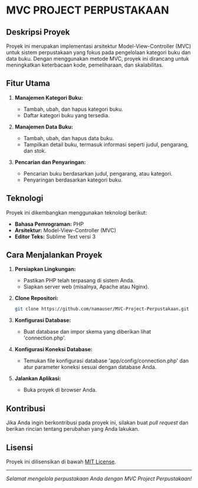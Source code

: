 # MVC PROJECT PERPUSTAKAAN

## Deskripsi Proyek

Proyek ini merupakan implementasi arsitektur Model-View-Controller (MVC) untuk sistem perpustakaan yang fokus pada pengelolaan kategori buku dan data buku. Dengan menggunakan metode MVC, proyek ini dirancang untuk meningkatkan keterbacaan kode, pemeliharaan, dan skalabilitas.

## Fitur Utama

1. **Manajemen Kategori Buku:**
   - Tambah, ubah, dan hapus kategori buku.
   - Daftar kategori buku yang tersedia.

2. **Manajemen Data Buku:**
   - Tambah, ubah, dan hapus data buku.
   - Tampilkan detail buku, termasuk informasi seperti judul, pengarang, dan stok.

3. **Pencarian dan Penyaringan:**
   - Pencarian buku berdasarkan judul, pengarang, atau kategori.
   - Penyaringan berdasarkan kategori buku.

## Teknologi

Proyek ini dikembangkan menggunakan teknologi berikut:

- **Bahasa Pemrograman:** PHP
- **Arsitektur:** Model-View-Controller (MVC)
- **Editor Teks:** Sublime Text versi 3

## Cara Menjalankan Proyek

1. **Persiapkan Lingkungan:**
   - Pastikan PHP telah terpasang di sistem Anda.
   - Siapkan server web (misalnya, Apache atau Nginx).

2. **Clone Repositori:**
   ```bash
   git clone https://github.com/namauser/MVC-Project-Perpustakaan.git
   ```

3. **Konfigurasi Database:**
   - Buat database dan impor skema yang diberikan lihat 'connection.php'.

4. **Konfigurasi Koneksi Database:**
   - Temukan file konfigurasi database 'app/config/connection.php' dan atur parameter koneksi sesuai dengan database Anda.

5. **Jalankan Aplikasi:**
   - Buka proyek di browser Anda.

## Kontribusi

Jika Anda ingin berkontribusi pada proyek ini, silakan buat _pull request_ dan berikan rincian tentang perubahan yang Anda lakukan.

## Lisensi

Proyek ini dilisensikan di bawah [MIT License](LICENSE).

---

_Selamat mengelola perpustakaan Anda dengan MVC Project Perpustakaan!_
